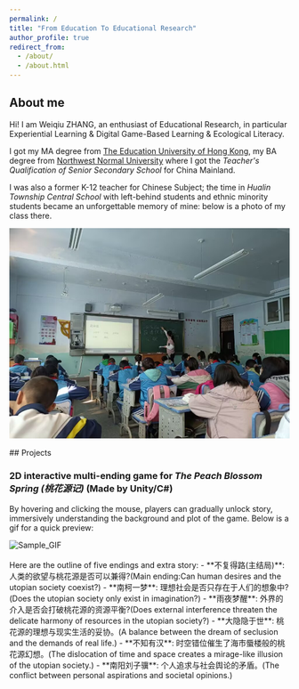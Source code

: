 ```yaml
---
permalink: /
title: "From Education To Educational Research"
author_profile: true
redirect_from: 
  - /about/
  - /about.html
---
```


## About me

Hi! I am Weiqiu ZHANG, an enthusiast of Educational Research, in particular Experiential Learning & Digital Game-Based Learning & Ecological Literacy.

I got my MA degree from [The Education University of Hong Kong](https://www.eduhk.hk/en/), my BA degree from [Northwest Normal University](https://en.wikipedia.org/wiki/Northwest_Normal_University) where I got the *Teacher's Qualification of Senior Secondary School* for China Mainland.

I was also a former K-12 teacher for Chinese Subject; the time in *Hualin Township Central School* with left-behind students and ethnic minority students became an unforgettable memory of mine: below is a photo of my class there.  

<div style="display: flex; justify-content: center; align-items: center;">
    <img src="../files/hualin.jpg" alt="Sample_GIF" style="width: 100%; height: auto;">
</div>
<br>
## Projects

### 2D interactive multi-ending game for *The Peach Blossom Spring (桃花源记)* (Made by Unity/C#)

By hovering and clicking the mouse, players can gradually unlock story, immersively understanding the background and plot of the game. Below is a gif for a quick preview:

<div style="display: flex; justify-content: center; align-items: center;">
    <img src="../files/TaoHuaYuanJi.gif" alt="Sample_GIF" style="width: 100%; height: auto;">
</div>
<br>
Here are the outline of five endings and extra story:
- **不复得路(主结局)**: 人类的欲望与桃花源是否可以兼得?(Main ending:Can human desires and the utopian society coexist?)  
- **南柯一梦**: 理想社会是否只存在于人们的想象中? (Does the utopian society only exist in imagination?)  
- **雨夜梦醒**: 外界的介入是否会打破桃花源的资源平衡?(Does external interference threaten the delicate harmony of resources in the utopian society?)  
- **大隐隐于世**: 桃花源的理想与现实生活的妥协。(A balance between the dream of seclusion and the demands of real life.)  
- **不知有汉**: 时空错位催生了海市蜃楼般的桃花源幻想。(The dislocation of time and space creates a mirage-like illusion of the utopian society.)  
- **南阳刘子骥**: 个人追求与社会舆论的矛盾。(The conflict between personal aspirations and societal opinions.)